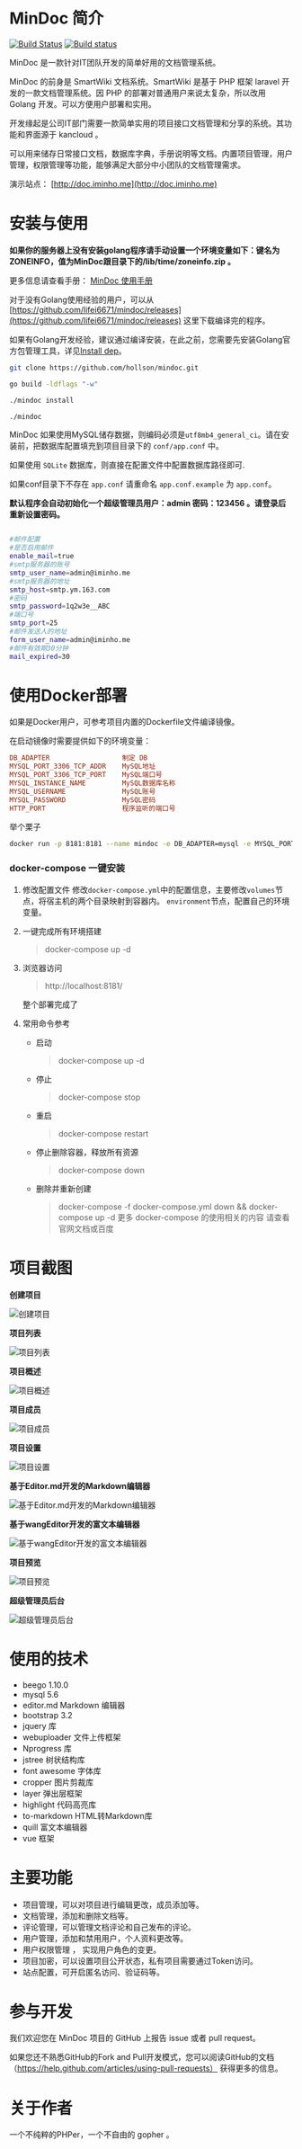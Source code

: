 # MinDoc 简介

[![Build Status](https://travis-ci.org/lifei6671/mindoc.svg?branch=master)](https://travis-ci.org/lifei6671/mindoc)
[![Build status](https://ci.appveyor.com/api/projects/status/ik70whjrioyvfy18/branch/master?svg=true)](https://ci.appveyor.com/project/lifei6671/godoc/branch/master)

MinDoc 是一款针对IT团队开发的简单好用的文档管理系统。

MinDoc 的前身是 SmartWiki 文档系统。SmartWiki 是基于 PHP 框架 laravel 开发的一款文档管理系统。因 PHP 的部署对普通用户来说太复杂，所以改用 Golang 开发。可以方便用户部署和实用。

开发缘起是公司IT部门需要一款简单实用的项目接口文档管理和分享的系统。其功能和界面源于 kancloud 。

可以用来储存日常接口文档，数据库字典，手册说明等文档。内置项目管理，用户管理，权限管理等功能，能够满足大部分中小团队的文档管理需求。

演示站点： [http://doc.iminho.me](http://doc.iminho.me)

# 安装与使用

**如果你的服务器上没有安装golang程序请手动设置一个环境变量如下：键名为 ZONEINFO，值为MinDoc跟目录下的/lib/time/zoneinfo.zip 。**

更多信息请查看手册： [MinDoc 使用手册](https://www.iminho.me/wiki/docs/mindoc/mindoc-summary.md)

对于没有Golang使用经验的用户，可以从 [https://github.com/lifei6671/mindoc/releases](https://github.com/lifei6671/mindoc/releases) 这里下载编译完的程序。

如果有Golang开发经验，建议通过编译安装，在此之前，您需要先安装Golang官方包管理工具，详见[Install dep](https://golang.github.io/dep/docs/installation.html)。

```bash
git clone https://github.com/hollson/mindoc.git

go build -ldflags "-w"

./mindoc install

./mindoc
```

MinDoc 如果使用MySQL储存数据，则编码必须是`utf8mb4_general_ci`。请在安装前，把数据库配置填充到项目目录下的 `conf/app.conf` 中。

如果使用 `SQLite` 数据库，则直接在配置文件中配置数据库路径即可.

如果conf目录下不存在 `app.conf` 请重命名 `app.conf.example` 为 `app.conf`。

**默认程序会自动初始化一个超级管理员用户：admin 密码：123456 。请登录后重新设置密码。**


```bash

#邮件配置
#是否启用邮件
enable_mail=true
#smtp服务器的账号
smtp_user_name=admin@iminho.me
#smtp服务器的地址
smtp_host=smtp.ym.163.com
#密码
smtp_password=1q2w3e__ABC
#端口号
smtp_port=25
#邮件发送人的地址
form_user_name=admin@iminho.me
#邮件有效期30分钟
mail_expired=30
```


# 使用Docker部署
如果是Docker用户，可参考项目内置的Dockerfile文件编译镜像。

在启动镜像时需要提供如下的环境变量：

```ini
DB_ADAPTER                  制定 DB
MYSQL_PORT_3306_TCP_ADDR    MySQL地址
MYSQL_PORT_3306_TCP_PORT    MySQL端口号
MYSQL_INSTANCE_NAME         MySQL数据库名称
MYSQL_USERNAME              MySQL账号
MYSQL_PASSWORD              MySQL密码
HTTP_PORT                   程序监听的端口号
```

举个栗子

```bash
docker run -p 8181:8181 --name mindoc -e DB_ADAPTER=mysql -e MYSQL_PORT_3306_TCP_ADDR=10.xxx.xxx.xxx -e MYSQL_PORT_3306_TCP_PORT=3306 -e MYSQL_INSTANCE_NAME=mindoc -e MYSQL_USERNAME=root -e MYSQL_PASSWORD=123456 -e httpport=8181 -d daocloud.io/lifei6671/mindoc:latest
```
### docker-compose 一键安装

1. 修改配置文件
    修改`docker-compose.yml`中的配置信息，主要修改`volumes`节点，将宿主机的两个目录映射到容器内。
    `environment`节点，配置自己的环境变量。
    
2. 一键完成所有环境搭建
    > docker-compose up -d
3. 浏览器访问
    > http://localhost:8181/

    整个部署完成了
4. 常用命令参考
   - 启动
        > docker-compose up -d
   - 停止
        > docker-compose stop
   - 重启
        > docker-compose restart
   - 停止删除容器，释放所有资源
        > docker-compose down
   - 删除并重新创建
        > docker-compose -f docker-compose.yml down && docker-compose up -d
   更多 docker-compose 的使用相关的内容 请查看官网文档或百度
   
# 项目截图

**创建项目**

![创建项目](https://raw.githubusercontent.com/lifei6671/mindoc/master/uploads/20170501204438.png)

**项目列表**

![项目列表](https://raw.githubusercontent.com/lifei6671/mindoc/master/uploads/20170501203542.png)

**项目概述**

![项目概述](https://raw.githubusercontent.com/lifei6671/mindoc/master/uploads/20170501203619.png)

**项目成员**

![项目成员](https://raw.githubusercontent.com/lifei6671/mindoc/master/uploads/20170501203637.png)

**项目设置**

![项目设置](https://raw.githubusercontent.com/lifei6671/mindoc/master/uploads/20170501203656.png)

**基于Editor.md开发的Markdown编辑器**

![基于Editor.md开发的Markdown编辑器](https://raw.githubusercontent.com/lifei6671/mindoc/master/uploads/20170501203854.png)

**基于wangEditor开发的富文本编辑器**

![基于wangEditor开发的富文本编辑器](https://raw.githubusercontent.com/lifei6671/mindoc/master/uploads/20170501204651.png)

**项目预览**

![项目预览](https://raw.githubusercontent.com/lifei6671/mindoc/master/uploads/20170501204609.png)

**超级管理员后台**

![超级管理员后台](https://raw.githubusercontent.com/lifei6671/mindoc/master/uploads/20170501204710.png)


# 使用的技术

- beego 1.10.0
- mysql 5.6
- editor.md Markdown 编辑器
- bootstrap 3.2
- jquery 库
- webuploader 文件上传框架
- Nprogress 库
- jstree 树状结构库
- font awesome 字体库
- cropper 图片剪裁库
- layer 弹出层框架
- highlight 代码高亮库
- to-markdown HTML转Markdown库
- quill 富文本编辑器
- vue 框架


# 主要功能

- 项目管理，可以对项目进行编辑更改，成员添加等。
- 文档管理，添加和删除文档等。
- 评论管理，可以管理文档评论和自己发布的评论。
- 用户管理，添加和禁用用户，个人资料更改等。
- 用户权限管理 ， 实现用户角色的变更。
- 项目加密，可以设置项目公开状态，私有项目需要通过Token访问。
- 站点配置，可开启匿名访问、验证码等。

# 参与开发

我们欢迎您在 MinDoc 项目的 GitHub 上报告 issue 或者 pull request。

如果您还不熟悉GitHub的Fork and Pull开发模式，您可以阅读GitHub的文档（https://help.github.com/articles/using-pull-requests） 获得更多的信息。

# 关于作者

一个不纯粹的PHPer，一个不自由的 gopher 。
